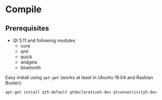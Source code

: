 # Compile

## Prerequisites

- Qt 5.11 and following modules
  - core
  - qml
  - quick
  - widgets
  - bluetooth

Easy install using `apt-get` (works at least in Ubuntu 19.04 and Rasbian Buster):
```sh
apt-get install qt5-default qtdeclarative5-dev qtconnectivity5-dev
```
